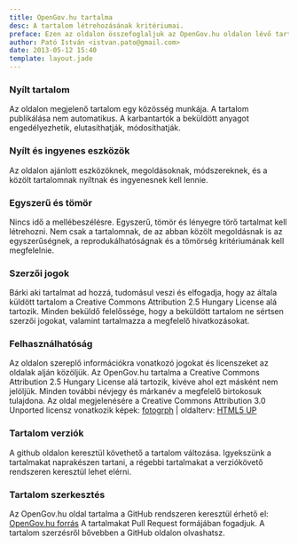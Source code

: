 ```yaml
---
title: OpenGov.hu tartalma
desc: A tartalom létrehozásának kritériumai.
preface: Ezen az oldalon összefoglaljuk az OpenGov.hu oldalon lévő tartalmak létrehozásának, és fejlesztésének alapvető követelményeit.
author: Pató István <istvan.pato@gmail.com>
date: 2013-05-12 15:40
template: layout.jade
---
```



### Nyílt tartalom

Az oldalon megjelenő tartalom egy közösség munkája. A tartalom publikálása nem automatikus. A karbantartók a beküldött anyagot engedélyezhetik, elutasíthatják, módosíthatják.

### Nyílt és ingyenes eszközök

Az oldalon ajánlott eszközöknek, megoldásoknak, módszereknek, és a közölt tartalomnak nyíltnak és ingyenesnek kell lennie.

### Egyszerű és tömör

Nincs idő a mellébeszélésre. Egyszerű, tömör és lényegre törő tartalmat kell létrehozni. Nem csak a tartalomnak, de az abban közölt megoldásnak is az egyszerűségnek, a reprodukálhatóságnak és a tömörség kritériumának kell megfelelnie.

### Szerzői jogok
Bárki aki tartalmat ad hozzá, tudomásul veszi és elfogadja, hogy az általa küldött tartalom a Creative Commons Attribution 2.5 Hungary License alá tartozik. Minden beküldő felelőssége, hogy a beküldött tartalom ne sértsen szerzői jogokat, valamint tartalmazza a megfelelő hivatkozásokat.

### Felhasználhatóság
Az oldalon szereplő információkra vonatkozó jogokat és licenszeket az oldalak alján közöljük. Az OpenGov.hu tartalma a Creative Commons Attribution 2.5 Hungary License alá tartozik, kivéve ahol ezt másként nem jelöljük. Minden további névjegy és márkanév a megfelelő birtokosuk tulajdona. Az oldal megjelenésére a Creative Commons Attribution 3.0 Unported licensz vonatkozik képek: [fotogrph](http://fotogrph.com) | oldalterv: [HTML5 UP](http://html5up.net/)

### Tartalom verziók
A github oldalon keresztül követhető a tartalom változása. Igyekszünk a tartalmakat naprakészen tartani, a régebbi tartalmakat a verziókövető rendszeren keresztül lehet elérni.

### Tartalom szerkesztés
Az OpenGov.hu oldal tartalma a GitHub rendszeren keresztül érhető el: [OpenGov.hu forrás](https://github.com/opengov-hu/opengov.hu) A tartalmakat Pull Request formájában fogadjuk. A tartalom szerzésről bővebben a GitHub oldalon olvashatsz.
